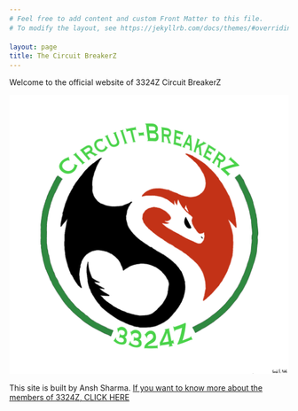 ```yaml
---
# Feel free to add content and custom Front Matter to this file.
# To modify the layout, see https://jekyllrb.com/docs/themes/#overriding-theme-defaults

layout: page
title: The Circuit BreakerZ
---
```


Welcome to the official website of 3324Z Circuit BreakerZ










![Our Logo](/3324Z.png)








This site is built by Ansh Sharma. [If you want to know more about the members of 3324Z, CLICK HERE](/about/)

